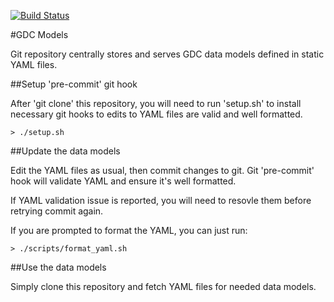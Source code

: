[![Build Status](https://travis-ci.org/NCI-GDC/gdc-models.svg)](https://travis-ci.org/NCI-GDC/gdc-models)

#GDC Models

Git repository centrally stores and serves GDC data models defined in static YAML files.

##Setup 'pre-commit' git hook

After 'git clone' this repository, you will need to run 'setup.sh' to install necessary
git hooks to edits to YAML files are valid and well formatted.

```
> ./setup.sh
```

##Update the data models

Edit the YAML files as usual, then commit changes to git. Git 'pre-commit' hook will
validate YAML and ensure it's well formatted.

If YAML validation issue is reported, you will need to resovle them before retrying commit again.

If you are prompted to format the YAML, you can just run:
```
> ./scripts/format_yaml.sh
```

##Use the data models

Simply clone this repository and fetch YAML files for needed data models.
